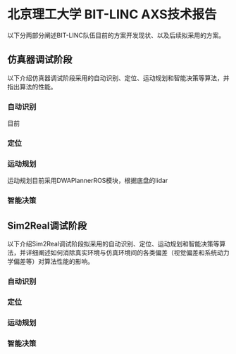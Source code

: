 # 北京理工大学 BIT-LINC AXS技术报告
以下分两部分阐述BIT-LINC队伍目前的方案开发现状、以及后续拟采用的方案。
## 仿真器调试阶段
以下介绍仿真器调试阶段采用的自动识别、定位、运动规划和智能决策等算法，并指出算法的性能。
### 自动识别
目前
### 定位
### 运动规划
运动规划目前采用DWAPlannerROS模块，根据底盘的lidar
### 智能决策

## Sim2Real调试阶段
以下介绍Sim2Real调试阶段拟采用的自动识别、定位、运动规划和智能决策等算法，并详细阐述如何消除真实环境与仿真环境间的各类偏差（视觉偏差和系统动力学偏差等）对算法性能的影响。
### 自动识别
### 定位
### 运动规划
### 智能决策
